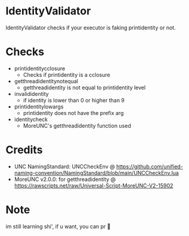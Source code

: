 # IdentityValidator
IdentityValidator checks if your executor is faking printidentity or not.

# Checks
- printidentitycclosure
    - Checks if printidentity is a cclosure
- getthreadidentitynotequal
    - getthreadidentity is not equal to printidentity level
- invalididentity
    - if identity is lower than 0 or higher than 9
- printidentitylowargs
    - printidentity does not have the prefix arg
- identitycheck
    - MoreUNC's getthreadidentity function used 

# Credits
- UNC NamingStandard: UNCCheckEnv @ https://github.com/unified-naming-convention/NamingStandard/blob/main/UNCCheckEnv.lua
- MoreUNC v2.0.0: for getthreadidentity @ https://rawscripts.net/raw/Universal-Script-MoreUNC-V2-15902

# Note
im still learning shi', if u want, you can pr 🙏
